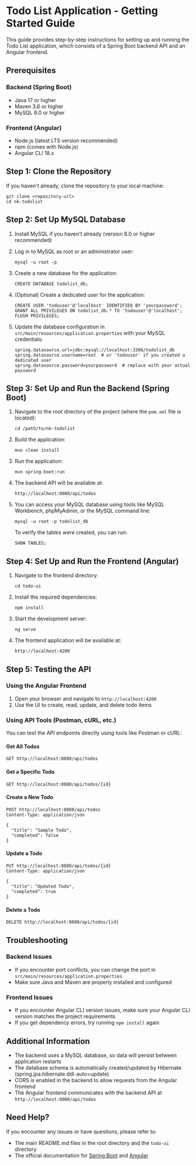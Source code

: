 # Todo List Application - Getting Started Guide

This guide provides step-by-step instructions for setting up and running the Todo List application, which consists of a Spring Boot backend API and an Angular frontend.

## Prerequisites

### Backend (Spring Boot)
- Java 17 or higher
- Maven 3.6 or higher
- MySQL 8.0 or higher

### Frontend (Angular)
- Node.js (latest LTS version recommended)
- npm (comes with Node.js)
- Angular CLI 18.x

## Step 1: Clone the Repository

If you haven't already, clone the repository to your local machine:

```
git clone <repository-url>
cd nk-todolist
```

## Step 2: Set Up MySQL Database

1. Install MySQL if you haven't already (version 8.0 or higher recommended)

2. Log in to MySQL as root or an administrator user:
   ```
   mysql -u root -p
   ```

3. Create a new database for the application:
   ```
   CREATE DATABASE todolist_db;
   ```

4. (Optional) Create a dedicated user for the application:
   ```
   CREATE USER 'todouser'@'localhost' IDENTIFIED BY 'yourpassword';
   GRANT ALL PRIVILEGES ON todolist_db.* TO 'todouser'@'localhost';
   FLUSH PRIVILEGES;
   ```

5. Update the database configuration in `src/main/resources/application.properties` with your MySQL credentials:
   ```
   spring.datasource.url=jdbc:mysql://localhost:3306/todolist_db
   spring.datasource.username=root  # or 'todouser' if you created a dedicated user
   spring.datasource.password=yourpassword  # replace with your actual password
   ```

## Step 3: Set Up and Run the Backend (Spring Boot)

1. Navigate to the root directory of the project (where the `pom.xml` file is located):
   ```
   cd /path/to/nk-todolist
   ```

2. Build the application:
   ```
   mvn clean install
   ```

3. Run the application:
   ```
   mvn spring-boot:run
   ```

4. The backend API will be available at:
   ```
   http://localhost:8080/api/todos
   ```

5. You can access your MySQL database using tools like MySQL Workbench, phpMyAdmin, or the MySQL command line:
   ```
   mysql -u root -p todolist_db
   ```

   To verify the tables were created, you can run:
   ```
   SHOW TABLES;
   ```

## Step 4: Set Up and Run the Frontend (Angular)

1. Navigate to the frontend directory:
   ```
   cd todo-ui
   ```

2. Install the required dependencies:
   ```
   npm install
   ```

3. Start the development server:
   ```
   ng serve
   ```

4. The frontend application will be available at:
   ```
   http://localhost:4200
   ```

## Step 5: Testing the API

### Using the Angular Frontend

1. Open your browser and navigate to `http://localhost:4200`
2. Use the UI to create, read, update, and delete todo items

### Using API Tools (Postman, cURL, etc.)

You can test the API endpoints directly using tools like Postman or cURL:

#### Get All Todos
```
GET http://localhost:8080/api/todos
```

#### Get a Specific Todo
```
GET http://localhost:8080/api/todos/{id}
```

#### Create a New Todo
```
POST http://localhost:8080/api/todos
Content-Type: application/json

{
  "title": "Sample Todo",
  "completed": false
}
```

#### Update a Todo
```
PUT http://localhost:8080/api/todos/{id}
Content-Type: application/json

{
  "title": "Updated Todo",
  "completed": true
}
```

#### Delete a Todo
```
DELETE http://localhost:8080/api/todos/{id}
```

## Troubleshooting

### Backend Issues

- If you encounter port conflicts, you can change the port in `src/main/resources/application.properties`
- Make sure Java and Maven are properly installed and configured

### Frontend Issues

- If you encounter Angular CLI version issues, make sure your Angular CLI version matches the project requirements
- If you get dependency errors, try running `npm install` again

## Additional Information

- The backend uses a MySQL database, so data will persist between application restarts
- The database schema is automatically created/updated by Hibernate (spring.jpa.hibernate.ddl-auto=update)
- CORS is enabled in the backend to allow requests from the Angular frontend
- The Angular frontend communicates with the backend API at `http://localhost:8080/api/todos`

## Need Help?

If you encounter any issues or have questions, please refer to:
- The main README.md files in the root directory and the `todo-ui` directory
- The official documentation for [Spring Boot](https://spring.io/projects/spring-boot) and [Angular](https://angular.io/docs)
